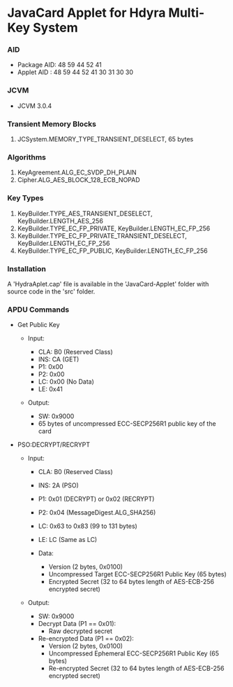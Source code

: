 # JavaCard Applet for Hdyra Multi-Key System

### AID
- Package AID: 48 59 44 52 41
- Applet AID : 48 59 44 52 41 30 31 30 30

### JCVM
- JCVM 3.0.4

### Transient Memory Blocks
1.	JCSystem.MEMORY_TYPE_TRANSIENT_DESELECT, 65 bytes 

### Algorithms
1.	KeyAgreement.ALG_EC_SVDP_DH_PLAIN
2.	Cipher.ALG_AES_BLOCK_128_ECB_NOPAD

### Key Types
1.	KeyBuilder.TYPE_AES_TRANSIENT_DESELECT, KeyBuilder.LENGTH_AES_256
2.	KeyBuilder.TYPE_EC_FP_PRIVATE, KeyBuilder.LENGTH_EC_FP_256
3.	KeyBuilder.TYPE_EC_FP_PRIVATE_TRANSIENT_DESELECT, KeyBuilder.LENGTH_EC_FP_256
4.	KeyBuilder.TYPE_EC_FP_PUBLIC, KeyBuilder.LENGTH_EC_FP_256

### Installation
A 'HydraAplet.cap' file is available in the 'JavaCard-Applet' folder with source code in the 'src' folder.

### APDU Commands
-	Get Public Key
	-	Input:
		-	CLA: B0   (Reserved Class)
		- 	INS: CA   (GET)
		-	P1:  0x00
		-	P2:  0x00
		-	LC:  0x00 (No Data)
		-	LE:  0x41
		
	-	Output:
		-	SW:  0x9000
		-	65 bytes of uncompressed ECC-SECP256R1 public key of the card
		
-	PSO:DECRYPT/RECRYPT
	-	Input:
		-	CLA: B0   (Reserved Class)
		- 	INS: 2A   (PSO)
		-	P1:  0x01 (DECRYPT) or 0x02 (RECRYPT)
		-	P2:  0x04 (MessageDigest.ALG_SHA256)
		-	LC:  0x63 to 0x83 (99 to 131 bytes)
		-	LE:  LC   (Same as LC)
		
		-	Data:
			-	Version (2 bytes, 0x0100)
			-	Uncompressed Target ECC-SECP256R1 Public Key (65 bytes)
			-	Encrypted Secret (32 to 64 bytes length of AES-ECB-256 encrypted secret)
		
	-	Output:
		-	SW:  0x9000
		-	Decrypt Data (P1 == 0x01):
			-	Raw decrypted secret
		-	Re-encrypted Data (P1 == 0x02):	
			-	Version (2 bytes, 0x0100)
			-	Uncompressed Ephemeral ECC-SECP256R1 Public Key (65 bytes)
			-	Re-encrypted Secret (32 to 64 bytes length of AES-ECB-256 encrypted secret)		